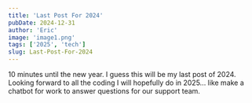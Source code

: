 ```yaml
---
title: 'Last Post For 2024'
pubDate: 2024-12-31
author: 'Eric'
image: 'image1.png'
tags: ['2025', 'tech']
slug: Last-Post-For-2024
---
```


10 minutes until the new year. I guess this will be my last post of 2024. Looking forward to all the coding I will hopefully do in 2025... like make a chatbot for work to answer questions for our support team.
